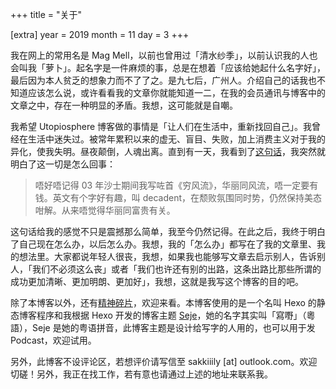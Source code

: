 +++
title = "关于"

[extra]
year = 2019
month = 11
day = 3
+++

我在网上的常用名是 Mag Mell，以前也曾用过「清水纱季」，以前认识我的人也会叫我「萝卜」。起名字是一件麻烦的事，总是在想着「应该给她起什么名字好」，最后因为本人贫乏的想象力而不了了之。是九七后，广州人。介绍自己的话我也不知道应该怎么说，或许看看我的文章你就能知道一二，在我的会员通讯与博客中的文章之中，存在一种明显的矛盾。我想，这可能就是自嘲。

我希望 Utopiosphere 博客做的事情是「让人们在生活中，重新找回自己」。我曾经在生活中迷失过。被常年累积以来的虚无、盲目、失败，加上消费主义对于我的异化，使我失明。昼夜颠倒，人魂出离。直到有一天，我看到了[这句话](https://blog.yitianshijie.net/2016/07/12/nugget-from-anthony-wong-interview-u-magazine-hk-2016/)，我突然就明白了这一切是怎么回事：

> 唔好唔记得 03 年沙士期间我写咗首《穷风流》，华丽同风流，唔一定要有钱。英文有个字好有趣，叫 decadent，在颓败氛围同时势，仍然保持美态咁解。从来唔觉得华丽同富贵有关。

这句话给我的感觉不只是震撼那么简单，我至今仍然记得。在此之后，我终于明白了自己现在怎么办，以后怎么办。我想，我的「怎么办」都写在了我的文章里、我的想法里。大家都说年轻人很丧，我想，如果我也能够写文章去启示别人，告诉别人，「我们不必须这么丧」或者「我们也许还有别的出路，这条出路比那些所谓的成功更加清晰、更加明朗、更加好」，我想，这就是我写这个博客的目的吧。

除了本博客以外，还有[精神碎片](https://t.me/sakiblog)，欢迎来看。本博客使用的是一个名叫 Hexo 的静态博客程序和我根据 Hexo 开发的博客主题 [Seje](https://github.com/eatradish/Seje)，她的名字其实叫「寫嘢」（粵語），Seje 是她的粤语拼音，此博客主题是设计给写字的人用的，也可以用于发 Podcast，欢迎试用。

另外，此博客不设评论区，若想评价请写信至 sakkiiily [at] outlook.com。欢迎切磋！另外，我正在找工作，若有意也请通过上述的地址来联系我。